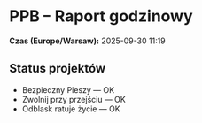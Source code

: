 # PPB – Raport godzinowy
**Czas (Europe/Warsaw):** 2025-09-30 11:19

## Status projektów
- Bezpieczny Pieszy — OK
- Zwolnij przy przejściu — OK
- Odblask ratuje życie — OK


